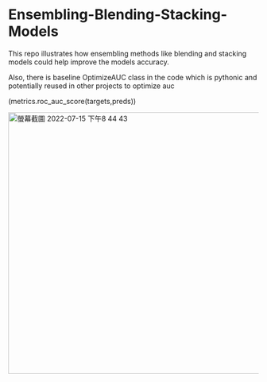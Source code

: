 # Ensembling-Blending-Stacking-Models

This repo illustrates how ensembling methods like blending and stacking models could help improve the models accuracy.

Also, there is baseline OptimizeAUC class in the code which is pythonic and potentially reused in other projects to optimize auc

(metrics.roc_auc_score(targets,preds))
 
 <img width="527" alt="螢幕截圖 2022-07-15 下午8 44 43" src="https://user-images.githubusercontent.com/56172862/179225497-732cc306-34ea-4325-884d-4957d0489540.png">
